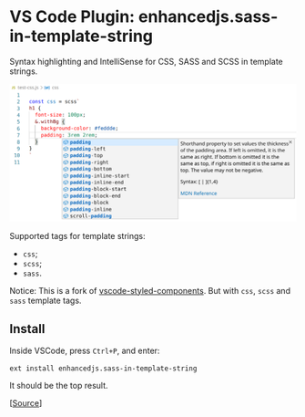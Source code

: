 # VS Code Plugin: enhancedjs.sass-in-template-string

Syntax highlighting and IntelliSense for CSS, SASS and SCSS in template strings.

![Syntax highlighting in action](demo.png)

Supported tags for template strings:

* `css`;
* `scss`;
* `sass`.

Notice: This is a fork of [vscode-styled-components](https://github.com/styled-components/vscode-styled-components). But with `css`, `scss` and `sass` template tags.

## Install

Inside VSCode, press `Ctrl+P`, and enter:

```
ext install enhancedjs.sass-in-template-string
```

It should be the top result.

[[Source](https://marketplace.visualstudio.com/items?itemName=enhancedjs.sass-in-template-string)]
